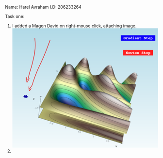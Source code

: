 Name: Harel Avraham
I.D: 206233264

Task one:
1. I added a Magen David on right-mouse click, attaching image.
![alt text](image.png)
2. 